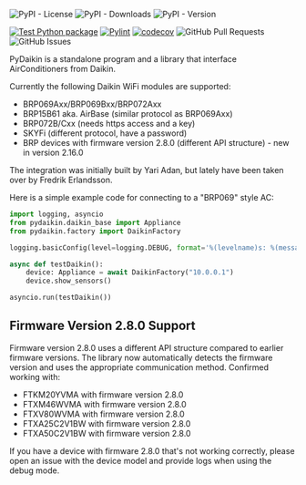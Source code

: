 ![PyPI - License](https://img.shields.io/pypi/l/pydaikin?color=green)
![PyPI - Downloads](https://img.shields.io/pypi/dw/pydaikin?label=downloads&logo=pypi&logoColor=white)
![PyPI - Version](https://img.shields.io/pypi/v/pydaikin?label=version&logo=pypi&logoColor=white)

[![Test Python package](https://github.com/fredrike/pydaikin/actions/workflows/pytest.yml/badge.svg)](https://github.com/fredrike/pydaikin/actions/workflows/pytest.yml)
[![Pylint](https://github.com/fredrike/pydaikin/actions/workflows/pylint.yml/badge.svg)](https://github.com/fredrike/pydaikin/actions/workflows/pylint.yml)
[![codecov](https://codecov.io/github/fredrike/pydaikin/graph/badge.svg?token=DFEYF4L0J2)](https://codecov.io/github/fredrike/pydaikin)
![GitHub Pull Requests](https://img.shields.io/github/issues-pr/fredrike/pydaikin?logo=github)
![GitHub Issues](https://img.shields.io/github/issues/fredrike/pydaikin?logo=github)

PyDaikin is a standalone program and a library that interface AirConditioners from Daikin.

Currently the following Daikin WiFi modules are supported:

* BRP069Axx/BRP069Bxx/BRP072Axx
* BRP15B61 aka. AirBase (similar protocol as BRP069Axx)
* BRP072B/Cxx (needs https access and a key)
* SKYFi (different protocol, have a password)
* BRP devices with firmware version 2.8.0 (different API structure) - new in version 2.16.0

The integration was initially built by Yari Adan, but lately have been taken over by Fredrik Erlandsson.

Here is a simple example code for connecting to a  "BRP069" style AC:
```python
import logging, asyncio
from pydaikin.daikin_base import Appliance
from pydaikin.factory import DaikinFactory

logging.basicConfig(level=logging.DEBUG, format='%(levelname)s: %(message)s')

async def testDaikin():
    device: Appliance = await DaikinFactory("10.0.0.1")
    device.show_sensors()

asyncio.run(testDaikin())
```

## Firmware Version 2.8.0 Support

Firmware version 2.8.0 uses a different API structure compared to earlier firmware versions. The library now automatically detects the firmware version and uses the appropriate communication method. Confirmed working with:

* FTKM20YVMA with firmware version 2.8.0
* FTXM46WVMA with firmware version 2.8.0
* FTXV80WVMA with firmware version 2.8.0
* FTXA25C2V1BW with firmware version 2.8.0
* FTXA50C2V1BW with firmware version 2.8.0

If you have a device with firmware 2.8.0 that's not working correctly, please open an issue with the device model and provide logs when using the debug mode.